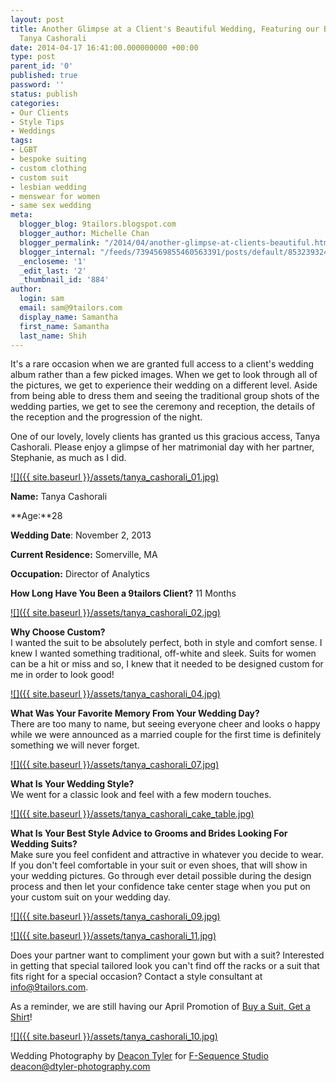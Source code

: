 ```yaml
---
layout: post
title: Another Glimpse at a Client's Beautiful Wedding, Featuring our Bride-Groom,
  Tanya Cashorali
date: 2014-04-17 16:41:00.000000000 +00:00
type: post
parent_id: '0'
published: true
password: ''
status: publish
categories:
- Our Clients
- Style Tips
- Weddings
tags:
- LGBT
- bespoke suiting
- custom clothing
- custom suit
- lesbian wedding
- menswear for women
- same sex wedding
meta:
  blogger_blog: 9tailors.blogspot.com
  blogger_author: Michelle Chan
  blogger_permalink: "/2014/04/another-glimpse-at-clients-beautiful.html"
  blogger_internal: "/feeds/7394569855460563391/posts/default/8532393246509140359"
  _encloseme: '1'
  _edit_last: '2'
  _thumbnail_id: '884'
author:
  login: sam
  email: sam@9tailors.com
  display_name: Samantha
  first_name: Samantha
  last_name: Shih
---
```

It's a rare occasion when we are granted full access to a client's wedding album rather than a few picked images. When we get to look through all of the pictures, we get to experience their wedding on a different level. Aside from being able to dress them and seeing the traditional group shots of the wedding parties, we get to see the ceremony and reception, the details of the reception and the progression of the night.

One of our lovely, lovely clients has granted us this gracious access, Tanya Cashorali. Please enjoy a glimpse of her matrimonial day with her partner, Stephanie, as much as I did.

[![]({{ site.baseurl }}/assets/tanya_cashorali_01.jpg)](http://4.bp.blogspot.com/-f3EROeI1U80/U0_6noAskfI/AAAAAAAAB3o/eGtSUqBz8pM/s1600/tanya_cashorali_01.jpg)

**Name:** Tanya Cashorali

**Age:**28

**Wedding Date**: November 2, 2013

**Current Residence:** Somerville, MA

**Occupation:** Director of Analytics

**How Long Have You Been a 9tailors Client?** 11 Months

[![]({{ site.baseurl }}/assets/tanya_cashorali_02.jpg)](http://1.bp.blogspot.com/-a5RbXN18hHQ/U0_6n1ZU8QI/AAAAAAAAB30/HpLjR7BqoC0/s1600/tanya_cashorali_02.jpg)

**Why Choose Custom?**  
I wanted the suit to be absolutely perfect, both in style and comfort sense. I knew I wanted something traditional, off-white and sleek. Suits for women can be a hit or miss and so, I knew that it needed to be designed custom for me in order to look good!

[![]({{ site.baseurl }}/assets/tanya_cashorali_04.jpg)](http://2.bp.blogspot.com/-Pv9xF-hNHYg/U0_6shhT8NI/AAAAAAAAB4M/CjxNOsARfVs/s1600/tanya_cashorali_04.jpg)

**What Was Your Favorite Memory From Your Wedding Day?**  
There are too many to name, but seeing everyone cheer and looks o happy while we were announced as a married couple for the first time is definitely something we will never forget.

[![]({{ site.baseurl }}/assets/tanya_cashorali_07.jpg)](http://4.bp.blogspot.com/-SF2W1kZeYxw/U0_6vEwfK0I/AAAAAAAAB4k/tuP_-UAu22o/s1600/tanya_cashorali_07.jpg)

**What Is Your Wedding Style?**  
We went for a classic look and feel with a few modern touches.

[![]({{ site.baseurl }}/assets/tanya_cashorali_cake_table.jpg)](http://2.bp.blogspot.com/-nckgj8SYjtk/U0__BAmLAGI/AAAAAAAAB48/43LTV9RRacI/s1600/tanya_cashorali_cake_table.jpg)

**What Is Your Best Style Advice to Grooms and Brides Looking For Wedding Suits?**  
Make sure you feel confident and attractive in whatever you decide to wear. If you don't feel comfortable in your suit or even shoes, that will show in your wedding pictures. Go through ever detail possible during the design process and then let your confidence take center stage when you put on your custom suit on your wedding day.

[![]({{ site.baseurl }}/assets/tanya_cashorali_09.jpg)](http://3.bp.blogspot.com/-Y2IDn6MWucA/U0_6w1j2vpI/AAAAAAAAB4w/OsrxoP3o3rI/s1600/tanya_cashorali_09.jpg)

[![]({{ site.baseurl }}/assets/tanya_cashorali_11.jpg)](http://1.bp.blogspot.com/-T3RR4oW8q0Y/U1ABhHhdTPI/AAAAAAAAB5I/QhOHYYsGUCg/s1600/tanya_cashorali_11.jpg)

Does your partner want to compliment your gown but with a suit? Interested in getting that special tailored look you can't find off the racks or a suit that fits right for a special occasion? Contact a style consultant at info@9tailors.com.

As a reminder, we are still having our April Promotion of [Buy a Suit, Get a Shirt](http://9tailors.blogspot.com/2014/04/buy-suit-get-shirt.html)!

[![]({{ site.baseurl }}/assets/tanya_cashorali_10.jpg)](http://2.bp.blogspot.com/-St9doNGwU9U/U0_6xJ5G96I/AAAAAAAAB4s/A5RhL_xznaE/s1600/tanya_cashorali_10.jpg)

Wedding Photography by [Deacon Tyler](http://www.dtyler-photography.com/) for [F-Sequence Studio](http://www.fsequence-studio.com/)  
deacon@dtyler-photography.com